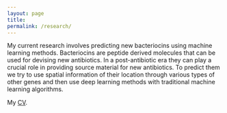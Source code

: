 ```yaml
---
layout: page
title:
permalink: /research/
---
```


My current research involves predicting new bacteriocins using machine learning methods. Bacteriocins are peptide derived molecules that can be used for devising new antibiotics. In a post-antibiotic era they can play a crucial role in providing source material for new antibiotics. To predict them we try to use spatial information of their location through various types of other genes and then use deep learning methods with traditional machine learning algorithms.

My [CV](https://nafizh.github.io/cv.pdf).
